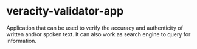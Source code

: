 # veracity-validator-app
Application that can be used to verify the accuracy and authenticity of written and/or spoken text. It can also work as search engine to query for information.

